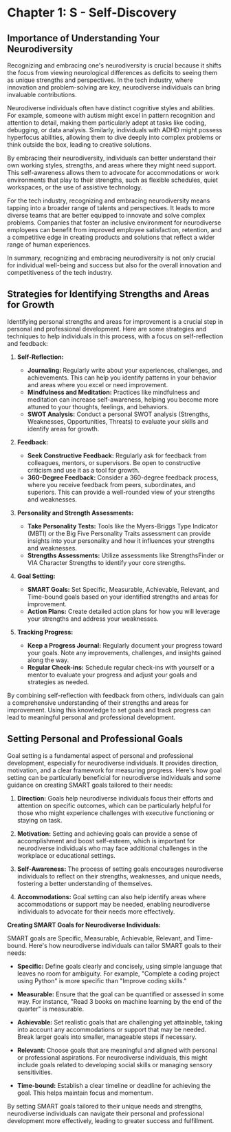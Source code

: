 # Chapter 1: S - Self-Discovery

## Importance of Understanding Your Neurodiversity

Recognizing and embracing one's neurodiversity is crucial because it shifts the focus from viewing neurological differences as deficits to seeing them as unique strengths and perspectives. In the tech industry, where innovation and problem-solving are key, neurodiverse individuals can bring invaluable contributions.

Neurodiverse individuals often have distinct cognitive styles and abilities. For example, someone with autism might excel in pattern recognition and attention to detail, making them particularly adept at tasks like coding, debugging, or data analysis. Similarly, individuals with ADHD might possess hyperfocus abilities, allowing them to dive deeply into complex problems or think outside the box, leading to creative solutions.

By embracing their neurodiversity, individuals can better understand their own working styles, strengths, and areas where they might need support. This self-awareness allows them to advocate for accommodations or work environments that play to their strengths, such as flexible schedules, quiet workspaces, or the use of assistive technology.

For the tech industry, recognizing and embracing neurodiversity means tapping into a broader range of talents and perspectives. It leads to more diverse teams that are better equipped to innovate and solve complex problems. Companies that foster an inclusive environment for neurodiverse employees can benefit from improved employee satisfaction, retention, and a competitive edge in creating products and solutions that reflect a wider range of human experiences.

In summary, recognizing and embracing neurodiversity is not only crucial for individual well-being and success but also for the overall innovation and competitiveness of the tech industry.
## Strategies for Identifying Strengths and Areas for Growth

Identifying personal strengths and areas for improvement is a crucial step in personal and professional development. Here are some strategies and techniques to help individuals in this process, with a focus on self-reflection and feedback:

1. **Self-Reflection:**
    - **Journaling:** Regularly write about your experiences, challenges, and achievements. This can help you identify patterns in your behavior and areas where you excel or need improvement.
    - **Mindfulness and Meditation:** Practices like mindfulness and meditation can increase self-awareness, helping you become more attuned to your thoughts, feelings, and behaviors.
    - **SWOT Analysis:** Conduct a personal SWOT analysis (Strengths, Weaknesses, Opportunities, Threats) to evaluate your skills and identify areas for growth.

2. **Feedback:**
    - **Seek Constructive Feedback:** Regularly ask for feedback from colleagues, mentors, or supervisors. Be open to constructive criticism and use it as a tool for growth.
    - **360-Degree Feedback:** Consider a 360-degree feedback process, where you receive feedback from peers, subordinates, and superiors. This can provide a well-rounded view of your strengths and weaknesses.

3. **Personality and Strength Assessments:**
    - **Take Personality Tests:** Tools like the Myers-Briggs Type Indicator (MBTI) or the Big Five Personality Traits assessment can provide insights into your personality and how it influences your strengths and weaknesses.
    - **Strengths Assessments:** Utilize assessments like StrengthsFinder or VIA Character Strengths to identify your core strengths.

4. **Goal Setting:**
    - **SMART Goals:** Set Specific, Measurable, Achievable, Relevant, and Time-bound goals based on your identified strengths and areas for improvement.
    - **Action Plans:** Create detailed action plans for how you will leverage your strengths and address your weaknesses.

5. **Tracking Progress:**
    - **Keep a Progress Journal:** Regularly document your progress toward your goals. Note any improvements, challenges, and insights gained along the way.
    - **Regular Check-ins:** Schedule regular check-ins with yourself or a mentor to evaluate your progress and adjust your goals and strategies as needed.

By combining self-reflection with feedback from others, individuals can gain a comprehensive understanding of their strengths and areas for improvement. Using this knowledge to set goals and track progress can lead to meaningful personal and professional development.

## Setting Personal and Professional Goals

Goal setting is a fundamental aspect of personal and professional development, especially for neurodiverse individuals. It provides direction, motivation, and a clear framework for measuring progress. Here's how goal setting can be particularly beneficial for neurodiverse individuals and some guidance on creating SMART goals tailored to their needs:

1. **Direction:** Goals help neurodiverse individuals focus their efforts and attention on specific outcomes, which can be particularly helpful for those who might experience challenges with executive functioning or staying on task.

2. **Motivation:** Setting and achieving goals can provide a sense of accomplishment and boost self-esteem, which is important for neurodiverse individuals who may face additional challenges in the workplace or educational settings.

3. **Self-Awareness:** The process of setting goals encourages neurodiverse individuals to reflect on their strengths, weaknesses, and unique needs, fostering a better understanding of themselves.

4. **Accommodations:** Goal setting can also help identify areas where accommodations or support may be needed, enabling neurodiverse individuals to advocate for their needs more effectively.

**Creating SMART Goals for Neurodiverse Individuals:**

SMART goals are Specific, Measurable, Achievable, Relevant, and Time-bound. Here's how neurodiverse individuals can tailor SMART goals to their needs:

- **Specific:** Define goals clearly and concisely, using simple language that leaves no room for ambiguity. For example, "Complete a coding project using Python" is more specific than "Improve coding skills."

- **Measurable:** Ensure that the goal can be quantified or assessed in some way. For instance, "Read 3 books on machine learning by the end of the quarter" is measurable.

- **Achievable:** Set realistic goals that are challenging yet attainable, taking into account any accommodations or support that may be needed. Break larger goals into smaller, manageable steps if necessary.

- **Relevant:** Choose goals that are meaningful and aligned with personal or professional aspirations. For neurodiverse individuals, this might include goals related to developing social skills or managing sensory sensitivities.

- **Time-bound:** Establish a clear timeline or deadline for achieving the goal. This helps maintain focus and momentum.

By setting SMART goals tailored to their unique needs and strengths, neurodiverse individuals can navigate their personal and professional development more effectively, leading to greater success and fulfillment.
